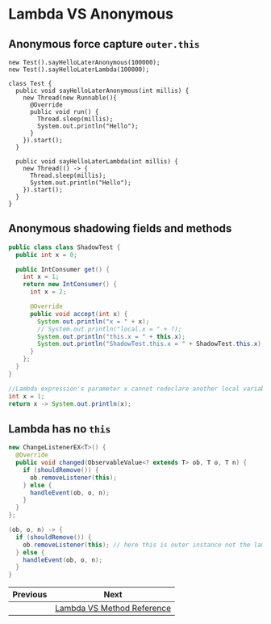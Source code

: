 # Lambda VS Anonymous

## Anonymous force capture `outer.this`

```
new Test().sayHelloLaterAnonymous(100000);
new Test().sayHelloLaterLambda(100000);

class Test {
  public void sayHelloLaterAnonymous(int millis) {
    new Thread(new Runnable(){
      @Override
      public void run() {
        Thread.sleep(millis);
        System.out.println("Hello");
      }
    }).start();
  }
  
  public void sayHelloLaterLambda(int millis) {
    new Thread(() -> {
      Thread.sleep(millis);
      System.out.println("Hello");
    }).start();
  }
}
```

## Anonymous shadowing fields and methods

```java
public class class ShadowTest {
  public int x = 0;

  public IntConsumer get() {
    int x = 1;
    return new IntConsumer() {
      int x = 2;

      @Override
      public void accept(int x) {
        System.out.println("x = " + x);
        // System.out.println("local.x = " + ?);
        System.out.println("this.x = " + this.x);
        System.out.println("ShadowTest.this.x = " + ShadowTest.this.x);
      }
    };
  }
}

//Lambda expression's parameter x cannot redeclare another local variable defined in an enclosing scope. 
int x = 1;
return x -> System.out.println(x);
```

## Lambda has no `this`

```java
new ChangeListenerEX<T>() {
  @Override
  public void changed(ObservableValue<? extends T> ob, T o, T n) {
    if (shouldRemove()) {
      ob.removeListener(this);
    } else {
      handleEvent(ob, o, n);
    }
  }
};

(ob, o, n) -> {
  if (shouldRemove()) {
    ob.removeListener(this); // here this is outer instance not the lambda itself
  } else {
    handleEvent(ob, o, n);
  }
}
```


| Previous | Next |
| --- | --- |
|   | [Lambda VS Method Reference](2-lambda-vs-method-reference.md) |